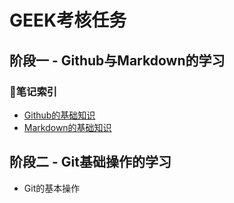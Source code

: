# GEEK考核任务
## 阶段一 - Github与Markdown的学习
### 📖笔记索引
- [Github的基础知识](https://github.com/BurnedChocolate/Tasks/blob/main/%E9%98%B6%E6%AE%B51%E7%AC%94%E8%AE%B0/Github%E7%9A%84%E5%9F%BA%E7%A1%80%E7%9F%A5%E8%AF%86.md)
- [Markdown的基础知识](https://github.com/BurnedChocolate/Tasks/blob/main/%E9%98%B6%E6%AE%B51%E7%AC%94%E8%AE%B0/Markdown%E7%9A%84%E5%9F%BA%E7%A1%80%E7%9F%A5%E8%AF%86.md)
## 阶段二 - Git基础操作的学习
- Git的基本操作
